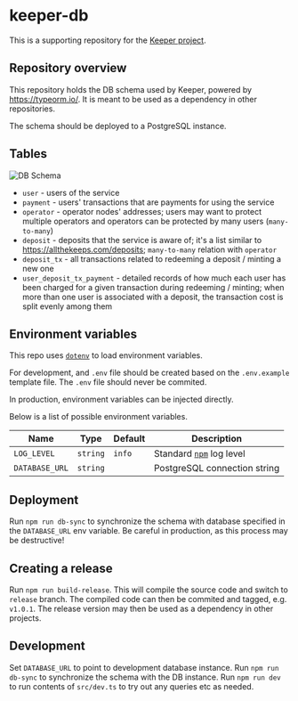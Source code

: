 # keeper-db

This is a supporting repository for the [Keeper project](https://github.com/chronologic/keeper-service).

## Repository overview

This repository holds the DB schema used by Keeper, powered by https://typeorm.io/. It is meant to be used as a dependency in other repositories.

The schema should be deployed to a PostgreSQL instance.

## Tables

![DB Schema](dbSchema.png)

- `user` - users of the service
- `payment` - users' transactions that are payments for using the service
- `operator` - operator nodes' addresses; users may want to protect multiple operators and operators can be protected by many users (`many-to-many`)
- `deposit` - deposits that the service is aware of; it's a list similar to https://allthekeeps.com/deposits; `many-to-many` relation with `operator`
- `deposit_tx` - all transactions related to redeeming a deposit / minting a new one
- `user_deposit_tx_payment` - detailed records of how much each user has been charged for a given transaction during redeeming / minting; when more than one user is associated with a deposit, the transaction cost is split evenly among them

## Environment variables

This repo uses [`dotenv`](https://www.npmjs.com/package/dotenv) to load environment variables.

For development, and `.env` file should be created based on the `.env.example` template file. The `.env` file should never be commited.

In production, environment variables can be injected directly.

Below is a list of possible environment variables.

| Name           | Type     | Default | Description                                                                     |
| -------------- | -------- | ------- | ------------------------------------------------------------------------------- |
| `LOG_LEVEL`    | `string` | `info`  | Standard [`npm`](https://github.com/winstonjs/winston#logging-levels) log level |
| `DATABASE_URL` | `string` |         | PostgreSQL connection string                                                    |

## Deployment

Run `npm run db-sync` to synchronize the schema with database specified in the `DATABASE_URL` env variable. Be careful in production, as this process may be destructive!

## Creating a release

Run `npm run build-release`. This will compile the source code and switch to `release` branch. The compiled code can then be commited and tagged, e.g. `v1.0.1`. The release version may then be used as a dependency in other projects.

## Development

Set `DATABASE_URL` to point to development database instance.
Run `npm run db-sync` to synchronize the schema with the DB instance.
Run `npm run dev` to run contents of `src/dev.ts` to try out any queries etc as needed.
